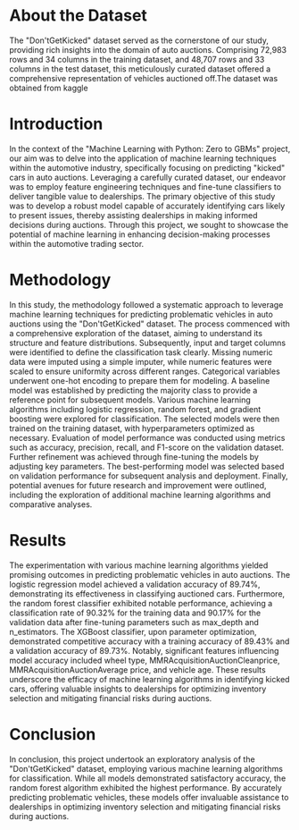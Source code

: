 # About the Dataset
The "Don'tGetKicked" dataset served as the cornerstone of our study, providing rich insights into the domain of auto auctions. Comprising 72,983 rows and 34 columns in the training dataset, and 48,707 rows and 33 columns in the test dataset, this meticulously curated dataset offered a comprehensive representation of vehicles auctioned off.The dataset was obtained from kaggle

# Introduction
In the context of the "Machine Learning with Python: Zero to GBMs" project, our aim was to delve into the application of machine learning techniques within the automotive industry, specifically focusing on predicting "kicked" cars in auto auctions. Leveraging a carefully curated dataset, our endeavor was to employ feature engineering techniques and fine-tune classifiers to deliver tangible value to dealerships. The primary objective of this study was to develop a robust model capable of accurately identifying cars likely to present issues, thereby assisting dealerships in making informed decisions during auctions. Through this project, we sought to showcase the potential of machine learning in enhancing decision-making processes within the automotive trading sector.


# Methodology
In this study, the methodology followed a systematic approach to leverage machine learning techniques for predicting problematic vehicles in auto auctions using the "Don'tGetKicked" dataset. The process commenced with a comprehensive exploration of the dataset, aiming to understand its structure and feature distributions. Subsequently, input and target columns were identified to define the classification task clearly. Missing numeric data were imputed using a simple imputer, while numeric features were scaled to ensure uniformity across different ranges. Categorical variables underwent one-hot encoding to prepare them for modeling. A baseline model was established by predicting the majority class to provide a reference point for subsequent models. Various machine learning algorithms including logistic regression, random forest, and gradient boosting were explored for classification. The selected models were then trained on the training dataset, with hyperparameters optimized as necessary. Evaluation of model performance was conducted using metrics such as accuracy, precision, recall, and F1-score on the validation dataset. Further refinement was achieved through fine-tuning the models by adjusting key parameters. The best-performing model was selected based on validation performance for subsequent analysis and deployment. Finally, potential avenues for future research and improvement were outlined, including the exploration of additional machine learning algorithms and comparative analyses.


# Results
The experimentation with various machine learning algorithms yielded promising outcomes in predicting problematic vehicles in auto auctions. The logistic regression model achieved a validation accuracy of 89.74%, demonstrating its effectiveness in classifying auctioned cars. Furthermore, the random forest classifier exhibited notable performance, achieving a classification rate of 90.32% for the training data and 90.17% for the validation data after fine-tuning parameters such as max_depth and n_estimators. The XGBoost classifier, upon parameter optimization, demonstrated competitive accuracy with a training accuracy of 89.43% and a validation accuracy of 89.73%. Notably, significant features influencing model accuracy included wheel type, MMRAcquisitionAuctionCleanprice, MMRAcquisitionAuctionAverage price, and vehicle age. These results underscore the efficacy of machine learning algorithms in identifying kicked cars, offering valuable insights to dealerships for optimizing inventory selection and mitigating financial risks during auctions.

# Conclusion
In conclusion, this project undertook an exploratory analysis of the "Don'tGetKicked" dataset, employing various machine learning algorithms for classification. While all models demonstrated satisfactory accuracy, the random forest algorithm exhibited the highest performance. By accurately predicting problematic vehicles, these models offer invaluable assistance to dealerships in optimizing inventory selection and mitigating financial risks during auctions.

